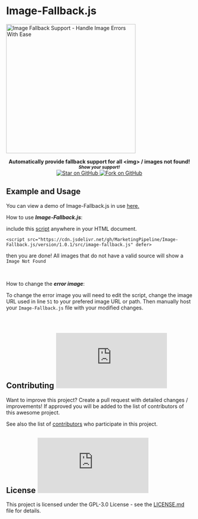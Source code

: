 # Image-Fallback.js


<a href="https://github.com/MarketingPipeline/Image-Fallback.js/">
<img height=350 alt="Image Fallback Support - Handle Image Errors With Ease" src="https://capsule-render.vercel.app/api?type=waving&color=c4a2bd&height=300&section=header&text=Image-Fallback.js%20&fontSize=65&fontColor=ffffff&animation=fadeIn&fontAlignY=38&desc=Handle%20%Image%20Errors%20With%20Ease%20👍&descAlignY=60&descAlign=50"></img></a>

<p align="center">
  <b>Automatically provide fallback support for all &lt;img> / images not found! </b>

  <br>
  <small> <b><i>Show your support!</i> </b></small>
  <br>
   <a href="https://github.com/MarketingPipeline/Image-Fallback.js">
    <img title="Star on GitHub" src="https://img.shields.io/github/stars/MarketingPipeline/Image-Fallback.js.svg?style=social&label=Star">
  </a>
  <a href="https://github.com/MarketingPipeline/Image-Fallback.js/fork">
    <img title="Fork on GitHub" src="https://img.shields.io/github/forks/MarketingPipeline/Image-Fallback.js.svg?style=social&label=Fork">
  </a>
   </p>  





## Example and Usage


You can view a demo of Image-Fallback.js in use [here.](https://marketingpipeline.github.io/Image-Fallback.js)




How to use <b><i>Image-Fallback.js</b></i>:



   include this [script](https://github.com/MarketingPipeline/Image-Fallback.js/blob/main/version/1.0.1/src/image-fallback.js) anywhere in your HTML document.
         
    <script src="https://cdn.jsdelivr.net/gh/MarketingPipeline/Image-Fallback.js/version/1.0.1/src/image-fallback.js" defer> 
    
then you are done! All images that do not have a valid source will show a <code>Image Not Found</code>


<br>

How to change the <b><i>error image</b></i>:

To change the error image you will need to edit the script, change the image URL used in line <code>51</code> to your prefered image URL or path. Then manually host your <code>Image-Fallback.js</code> file with your modified changes. 


<br>

## Contributing <a href="https://github.com/MarketingPipeline/Image-Fallback.js/graphs/contributors"> ![GitHub](https://img.shields.io/github/contributors/MarketingPipeline/Image-Fallback.js) </a>

Want to improve this project? Create a pull request with detailed changes / improvements! If approved you will be added to the list of contributors of this awesome project.


See also the list of
[contributors](https://github.com/MarketingPipeline/Image-Fallback.js/graphs/contributors) who
participate in this project.

## License <a href="LICENSE"> ![GitHub](https://img.shields.io/github/license/MarketingPipeline/Image-Fallback.js) </a>

This project is licensed under the GPL-3.0 License - see the
[LICENSE.md](https://github.com/MarketingPipeline/Image-Fallback.js/blob/main/LICENSE) file for
details.
